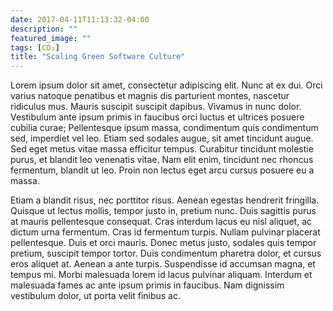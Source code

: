 ```yaml
---
date: 2017-04-11T11:13:32-04:00
description: ""
featured_image: ""
tags: [CO₂]
title: "Scaling Green Software Culture"
---
```


Lorem ipsum dolor sit amet, consectetur adipiscing elit. Nunc at ex dui. Orci varius natoque penatibus et magnis dis parturient montes, nascetur ridiculus mus. Mauris suscipit suscipit dapibus. Vivamus in nunc dolor. Vestibulum ante ipsum primis in faucibus orci luctus et ultrices posuere cubilia curae; Pellentesque ipsum massa, condimentum quis condimentum sed, imperdiet vel leo. Etiam sed sodales augue, sit amet tincidunt augue. Sed eget metus vitae massa efficitur tempus. Curabitur tincidunt molestie purus, et blandit leo venenatis vitae. Nam elit enim, tincidunt nec rhoncus fermentum, blandit ut leo. Proin non lectus eget arcu cursus posuere eu a massa.

Etiam a blandit risus, nec porttitor risus. Aenean egestas hendrerit fringilla. Quisque ut lectus mollis, tempor justo in, pretium nunc. Duis sagittis purus at mauris pellentesque consequat. Cras interdum lacus eu nisl aliquet, ac dictum urna fermentum. Cras id fermentum turpis. Nullam pulvinar placerat pellentesque. Duis et orci mauris. Donec metus justo, sodales quis tempor pretium, suscipit tempor tortor. Duis condimentum pharetra dolor, et cursus eros aliquet at. Aenean a ante turpis. Suspendisse id accumsan magna, et tempus mi. Morbi malesuada lorem id lacus pulvinar aliquam. Interdum et malesuada fames ac ante ipsum primis in faucibus. Nam dignissim vestibulum dolor, ut porta velit finibus ac. 